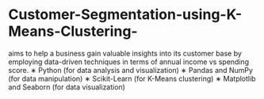 # Customer-Segmentation-using-K-Means-Clustering-
aims to help a business gain valuable insights into its customer base by employing data-driven techniques in terms of annual income vs spending score. 
∗ Python (for data analysis and visualization) 
∗ Pandas and NumPy (for data manipulation)
∗ Scikit-Learn (for K-Means clustering)
∗ Matplotlib and Seaborn (for data visualization)
